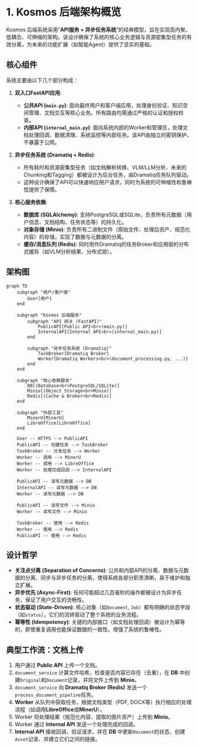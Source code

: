 # 1. Kosmos 后端架构概览

Kosmos 后端系统采用“**API服务 + 异步任务系统**”的经典模型，旨在实现高内聚、低耦合、可伸缩的架构。该设计确保了系统的核心业务逻辑与资源密集型任务的有效分离，为未来的功能扩展（如智能Agent）提供了坚实的基础。

## 核心组件

系统主要由以下几个部分构成：

1.  **双入口FastAPI应用**:
    *   **公共API (`main.py`)**: 面向最终用户和客户端应用，处理身份验证、知识空间管理、文档交互等核心业务。所有路由均需通过严格的认证和授权检查。
    *   **内部API (`internal_main.py`)**: 面向系统内部的Worker和管理员，处理文档处理回调、数据清理、系统监控等内部任务。该API由独立的密钥保护，不暴露于公网。

2.  **异步任务系统 (Dramatiq + Redis)**:
    *   所有耗时和资源密集型任务（如文档解析转换、VLM/LLM分析、未来的Chunking和Tagging）都被设计为后台任务，由Dramatiq任务队列驱动。
    *   这种设计确保了API可以快速响应用户请求，同时为系统的可伸缩性和鲁棒性提供了保障。

3.  **核心服务依赖**:
    *   **数据库 (SQLAlchemy)**: 支持PostgreSQL或SQLite，负责所有元数据（用户信息、文档结构、任务状态等）的持久化。
    *   **对象存储 (Minio)**: 负责所有二进制文件（原始文件、处理后资产、规范化内容）的存储，实现了数据与元数据的分离。
    *   **缓存/消息队列 (Redis)**: 同时用作Dramatiq的任务Broker和应用层的分布式缓存（如VLM分析结果、分布式锁）。

## 架构图

```mermaid
graph TD
    subgraph "用户/客户端"
        User[用户]
    end

    subgraph "Kosmos 后端服务"
        subgraph "API 网关 (FastAPI)"
            PublicAPI[Public API<br>(main.py)]
            InternalAPI[Internal API<br>(internal_main.py)]
        end

        subgraph "异步任务系统 (Dramatiq)"
            TaskBroker[Dramatiq Broker]
            Worker[Dramatiq Workers<br>(document_processing.py, ...)]
        end
    end

    subgraph "核心依赖服务"
        DB[(Database<br>PostgreSQL/SQLite)]
        Minio[(Object Storage<br>Minio)]
        Redis[(Cache & Broker<br>Redis)]
    end
    
    subgraph "外部工具"
        MinerU[MinerU]
        LibreOffice[LibreOffice]
    end

    User -- HTTPS --> PublicAPI
    PublicAPI -- 创建任务 --> TaskBroker
    TaskBroker -- 分发任务 --> Worker
    Worker -- 调用 --> MinerU
    Worker -- 调用 --> LibreOffice
    Worker -- 处理完成回调 --> InternalAPI
    
    PublicAPI -- 读写元数据 --> DB
    InternalAPI -- 读写元数据 --> DB
    Worker -- 读写元数据 --> DB
    
    PublicAPI -- 读写文件 --> Minio
    Worker -- 读写文件 --> Minio
    
    TaskBroker -- 使用 --> Redis
    Worker -- 使用 --> Redis
    PublicAPI -- 使用 --> Redis

```

## 设计哲学

*   **关注点分离 (Separation of Concerns)**: 公共和内部API的分离、数据与元数据的分离、同步与异步任务的分离，使得系统各部分职责清晰，易于维护和独立扩展。
*   **异步优先 (Async-First)**: 任何可能超过几百毫秒的操作都被设计为异步任务，保证了用户交互的流畅性。
*   **状态驱动 (State-Driven)**: 核心对象（如`Document`, `Job`）都有明确的状态字段（如`status`），它们的流转驱动了整个系统的业务流程。
*   **幂等性 (Idempotency)**: 关键的内部接口（如文档处理回调）被设计为幂等的，即使重复调用也能保证数据的一致性，增强了系统的鲁棒性。

## 典型工作流：文档上传

1.  用户通过 **Public API** 上传一个文档。
2.  `document_service` 计算文件哈希，检查是否内容已存在（去重），在 **DB** 中创建`Original`和`Document`记录，并将文件上传到 **Minio**。
3.  `document_service` 向 **Dramatiq Broker (Redis)** 发送一个`process_document_pipeline`任务。
4.  **Worker** 从队列中获取任务，根据文档类型（PDF, DOCX等）执行相应的处理流程（如调用**LibreOffice**或**MinerU**）。
5.  Worker 将处理结果（规范化内容、提取的图片资产）上传到 **Minio**。
6.  Worker 通过 **Internal API** 发送一个处理完成的回调。
7.  **Internal API** 接收回调，验证请求，并在 **DB** 中更新`Document`的状态、创建`Asset`记录、并建立它们之间的链接。
